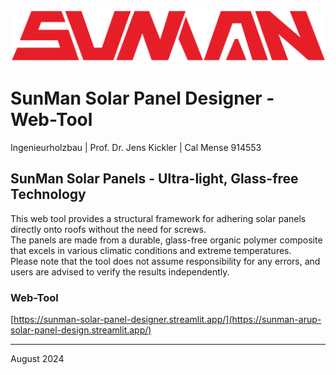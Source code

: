 ![image_logo_main_2](https://github.com/calmense/SunManPanelDesign/blob/main/Sunman_logo.png)


# SunMan Solar Panel Designer - Web-Tool <br>
Ingenieurholzbau | Prof. Dr. Jens Kickler | Cal Mense 914553 <br>



## SunMan Solar Panels - Ultra-light, Glass-free Technology
This web tool provides a structural framework for adhering solar panels directly onto roofs without the need for screws. <br>
The panels are made from a durable, glass-free organic polymer composite that excels in various climatic conditions and extreme temperatures. <br>
Please note that the tool does not assume responsibility for any errors, and users are advised to verify the results independently. <br>

### Web-Tool
[https://sunman-solar-panel-designer.streamlit.app/](https://sunman-arup-solar-panel-design.streamlit.app/)

---
August 2024






